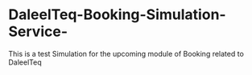 # DaleelTeq-Booking-Simulation-Service-
This is a test Simulation for the upcoming module of Booking related to DaleelTeq

